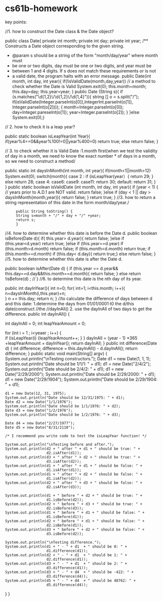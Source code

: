 # cs61b-homework
key points: 

//1. how to construct the Date class & the Date object?

public class Date{
private int month;
private int day;
private int year;
/** Constructs a Date object corresponding to the given string.
   *  @param s should be a string of the form "month/day/year" where month must
   *  be one or two digits, day must be one or two digits, and year must be
   *  between 1 and 4 digits.  If s does not match these requirements or is not
   *  a valid date, the program halts with an error message.
public Date(int month, int day, int year){
if(!isValidDate(month,day,year))   // a method to check whether the Date is Valid
  System.exit(0);
  this.month=month;
  this.day=day;
  this.year=year;
  }
  public Date (String s){
  if (s.matches("\\d{1,2}\\/\\d{1,2}\\/\\d{1,4}")){
    string [] o = s.split("/");
    if(isValidDate(Integer.parseInt(o[0]),IntegerInt.parseInt(o[1]), Integer.parseInt(o[2])));
    {
    month=Integer.parseInt(o[0]);
    day=Integer.pareseInt(o[1]);
    year=Integer.parseInt(o[2]);
    }
  }else
       System.exit(0);}
       
//  2. how to check it is a leap year?

   public static boolean isLeapYear(int Year){
   if(year%4==0&&year%100!=0||year%400=0)
   return true;
   else return false;
   }
   
// 3. to check whether it is Valid Date :1.month first(when we test the validity of day in a month, we need to know the exact number     * of days in a month, so we need to construct a method/

   public static int daysInMonth(int month, int year){
   if(month<1||month>12)  
   System.exit(0);
   switch(month){
   case 2 : 
     if (isLeapYear(year）{
     return 29;
    } else
    return 28;
    case 4:
    case6:
    case9:
    case11:
      return 30;
      default:
      return 31;
      }
      }
public static boolean isValidDate (int month, int day, int year){
if (year < 1) {            // years prior to A.D.1 are NOT valid.
            return false;
            }else if (day < 1 || day > daysInMonth(month,year)){
            return false;
            }
            return true;
            }
//3. how to return a string representation of this date in the form month/day/year./

         public String toString() {
         String s=month + "/" + day + "/" +year;
         return s;
         }
//4. how to determine whether this date is before the Date d.
  public boolean isBefore(Date d){
   if( this.year> d.year){
   return false;
   }else if (this.year<d.year)
   return true;
   }else if (this.year==d.year)
   if (this.month>d.month)
   return false;
   if (this.month<d.month)
   return true;
   if (this.month==d.month)
     if (this.day< d.day){
     return true;}
     else return false;
 }
 //5. how to determine whether this date is after the Date d.
 
 public boolean isAfter(Date d) {
 if (this.year == d.year&& this.day==d.day&&this.month==d.month){
 return false;
 }
 else return !isBefore(d) ; //
 }
 //6. to determine this date is the nth day of its year.
 
 public int dayInYear(){
 int n=0;
 for( int=1; i<this.month; i++){
 n=daysInMonth(i,this.year)+n;   
 }
 n += this.day;
 return n;
 }
 //to calculate the difference of days between d and this date: 1.determine the days from 01/01/0001 t0 the d/this date(construct //the //dayInAll() 2. use the dayInAll of two days to get the difference.
 public int dayInAll() {
 
 int dayInAll = 0;
 int leapYearAmount = 0;
 
 for (int i = 1 ; i<yeaer ; i++)
 {  
   if (isLeapYear(i)
    {leapYearAmount++;
    }
    }
    dayInAll = (year - 1) *365 +leapYearAmount + dayInYear();
    return dayInAll;
    }
    public int difference(Date d) {
    int difference;
    difference = this.dayInAll() - d.dayInAll();
    return difference;
    }
     public static void main(String[] argv) {
    System.out.println("\nTesting constructors.");
    Date d1 = new Date(1, 1, 1);
    System.out.println("Date should be 1/1/1: " + d1);
    d1 = new Date("2/4/2");
    System.out.println("Date should be 2/4/2: " + d1);
    d1 = new Date("2/29/2000");
    System.out.println("Date should be 2/29/2000: " + d1);
    d1 = new Date("2/29/1904");
    System.out.println("Date should be 2/29/1904: " + d1);

    d1 = new Date(12, 31, 1975);
    System.out.println("Date should be 12/31/1975: " + d1);
    Date d2 = new Date("1/1/1976");
    System.out.println("Date should be 1/1/1976: " + d2);
    Date d3 = new Date("1/2/1976");
    System.out.println("Date should be 1/2/1976: " + d3);

    Date d4 = new Date("2/27/1977");
    Date d5 = new Date("8/31/2110");

    /* I recommend you write code to test the isLeapYear function! */

    System.out.println("\nTesting before and after.");
    System.out.println(d2 + " after " + d1 + " should be true: " + 
                       d2.isAfter(d1));
    System.out.println(d3 + " after " + d2 + " should be true: " + 
                       d3.isAfter(d2));
    System.out.println(d1 + " after " + d1 + " should be false: " + 
                       d1.isAfter(d1));
    System.out.println(d1 + " after " + d2 + " should be false: " + 
                       d1.isAfter(d2));
    System.out.println(d2 + " after " + d3 + " should be false: " + 
                       d2.isAfter(d3));

    System.out.println(d1 + " before " + d2 + " should be true: " + 
                       d1.isBefore(d2));
    System.out.println(d2 + " before " + d3 + " should be true: " + 
                       d2.isBefore(d3));
    System.out.println(d1 + " before " + d1 + " should be false: " + 
                       d1.isBefore(d1));
    System.out.println(d2 + " before " + d1 + " should be false: " + 
                       d2.isBefore(d1));
    System.out.println(d3 + " before " + d2 + " should be false: " + 
                       d3.isBefore(d2));

    System.out.println("\nTesting difference.");
    System.out.println(d1 + " - " + d1  + " should be 0: " + 
                       d1.difference(d1));
    System.out.println(d2 + " - " + d1  + " should be 1: " + 
                       d2.difference(d1));
    System.out.println(d3 + " - " + d1  + " should be 2: " + 
                       d3.difference(d1));
    System.out.println(d3 + " - " + d4  + " should be -422: " + 
                       d3.difference(d4));
    System.out.println(d5 + " - " + d4  + " should be 48762: " + 
                       d5.difference(d4));
  }
}
    
  
  
   
  
